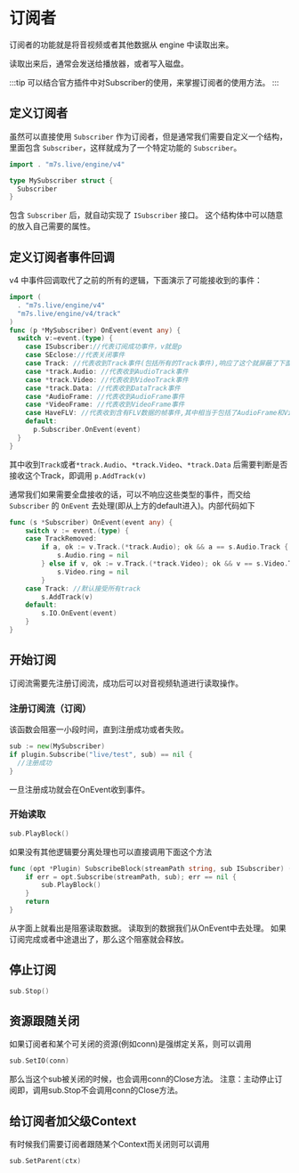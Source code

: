 # 订阅者

订阅者的功能就是将音视频或者其他数据从 engine 中读取出来。

读取出来后，通常会发送给播放器，或者写入磁盘。

:::tip
可以结合官方插件中对Subscriber的使用，来掌握订阅者的使用方法。
:::

## 定义订阅者

虽然可以直接使用 `Subscriber` 作为订阅者，但是通常我们需要自定义一个结构，里面包含 `Subscriber`，这样就成为了一个特定功能的 `Subscriber`。

```go
import . "m7s.live/engine/v4"

type MySubscriber struct {
  Subscriber
}
```
包含 `Subscriber` 后，就自动实现了 `ISubscriber` 接口。
这个结构体中可以随意的放入自己需要的属性。


## 定义订阅者事件回调

v4 中事件回调取代了之前的所有的逻辑，下面演示了可能接收到的事件：

```go
import (
  . "m7s.live/engine/v4"
  "m7s.live/engine/v4/track"
)
func (p *MySubscriber) OnEvent(event any) {
  switch v:=event.(type) {
    case ISubscriber://代表订阅成功事件，v就是p
    case SEclose://代表关闭事件
    case Track: //代表收到Track事件(包括所有的Track事件),响应了这个就屏蔽了下面三个
    case *track.Audio: //代表收到AudioTrack事件
    case *track.Video: //代表收到VideoTrack事件
    case *track.Data: //代表收到DataTrack事件
    case *AudioFrame: //代表收到AudioFrame事件
    case *VideoFrame: //代表收到VideoFrame事件
    case HaveFLV: //代表收到含有FLV数据的帧事件,其中相当于包括了AudioFrame和VideoFrame
    default:
      p.Subscriber.OnEvent(event)
  }
}
```
其中收到`Track`或者`*track.Audio`、`*track.Video`、`*track.Data` 后需要判断是否接收这个Track，即调用
`p.AddTrack(v)`

通常我们如果需要全盘接收的话，可以不响应这些类型的事件，而交给 `Subscriber` 的 `OnEvent` 去处理(即从上方的default进入)。内部代码如下

```go
func (s *Subscriber) OnEvent(event any) {
	switch v := event.(type) {
	case TrackRemoved:
		if a, ok := v.Track.(*track.Audio); ok && a == s.Audio.Track {
			s.Audio.ring = nil
		} else if v, ok := v.Track.(*track.Video); ok && v == s.Video.Track {
			s.Video.ring = nil
		}
	case Track: //默认接受所有track
		s.AddTrack(v)
	default:
		s.IO.OnEvent(event)
	}
}
```

## 开始订阅

订阅流需要先注册订阅流，成功后可以对音视频轨道进行读取操作。

### 注册订阅流（订阅）

该函数会阻塞一小段时间，直到注册成功或者失败。
```go
sub := new(MySubscriber)
if plugin.Subscribe("live/test", sub) == nil {
  //注册成功
}
```
一旦注册成功就会在OnEvent收到事件。

### 开始读取
```go
sub.PlayBlock() 
```

如果没有其他逻辑要分离处理也可以直接调用下面这个方法
```go
func (opt *Plugin) SubscribeBlock(streamPath string, sub ISubscriber) (err error) {
	if err = opt.Subscribe(streamPath, sub); err == nil {
		sub.PlayBlock()
	}
	return
}
```
从字面上就看出是阻塞读取数据。
读取到的数据我们从OnEvent中去处理。
如果订阅完成或者中途退出了，那么这个阻塞就会释放。

## 停止订阅

```go
sub.Stop()
```

## 资源跟随关闭

如果订阅者和某个可关闭的资源(例如conn)是强绑定关系，则可以调用
```go
sub.SetIO(conn)
```
那么当这个sub被关闭的时候，也会调用conn的Close方法。
注意：主动停止订阅即，调用sub.Stop不会调用conn的Close方法。

## 给订阅者加父级Context

有时候我们需要订阅者跟随某个Context而关闭则可以调用

```go
sub.SetParent(ctx)
```
